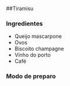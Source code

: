 ##Tiramisu

### Ingredientes
 - Queijo mascarpone
 - Ovos
 - Biscoito champagne
 - Vinho do porto
 - Café

### Modo de preparo


